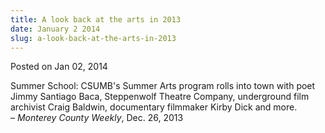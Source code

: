 ```yaml
---
title: A look back at the arts in 2013
date: January 2 2014
slug: a-look-back-at-the-arts-in-2013
---
```


 



<span class="date">Posted on Jan 02, 2014    </span>
<p>Summer School: CSUMB&apos;s Summer Arts program rolls into town with
poet Jimmy Santiago Baca, Steppenwolf Theatre Company, underground
film archivist Craig Baldwin, documentary filmmaker Kirby Dick and
more.<br>
&#x2013; <em>Monterey County Weekly</em>, Dec. 26, 2013</br></p>





```
